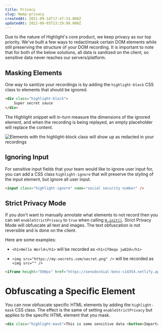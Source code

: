 ```yaml
---
title: Privacy
slug: Nwmp-privacy
createdAt: 2021-09-14T17:47:33.000Z
updatedAt: 2022-08-03T23:29:08.000Z
---
```


Due to the nature of Highlight's core product, we keep privacy as our top priority. We've built a few ways to redact/mask certain DOM elements while still preserving the structure of your DOM recording. It is important to note that for both of the below solutions, all data is sanitized on the client, so sensitive data never reaches our servers/platform.

## Masking Elements

One way to sanitize your recordings is by adding the `highlight-block` CSS class to elements that should be ignored.

```html
<div class="highlight-block">
    Super secret sauce
</div>
```

The Highlight snippet will in-turn measure the dimensions of the ignored element, and when the recording is being replayed, an empty placeholder will replace the content.

![Elements with the highlight-block class will show up as redacted in your recordings](https://archbee-image-uploads.s3.amazonaws.com/XPwQFz8tul7ogqGkmtA0y/s3OAcyrUrqMsWXwDqT9Zj_aff29bb-kapture2021-03-25at140125.gif)

## Ignoring Input

For sensitive input fields that your team would like to ignore user input for, you can add a CSS class `highlight-ignore` that will preserve the styling of the input element, but ignore all user input.

```html
<input class="highlight-ignore" name="social security number" />
```

## Strict Privacy Mode

If you don't want to manually annotate what elements to not record then you can set `enableStrictPrivacy` to `true` when calling [`H.init()`](docId\:yo4FQx3odAtsQsbZOuG_m). Strict Privacy Mode will obfuscate all text and images. The text obfuscation is not reversible and is done on the client.

Here are some examples:

*   `<h1>Hello World</h1>` will be recorded as `<h1>1f0eqo jw02d</h1>`

*   `<img src="https://my-secrets.com/secret.png" />` will be recorded as `<img src="" />`

```html
<iframe height="500px" href="https://xenodochial-benz-c14354.netlify.app/" width="100%" border="none" src="https://xenodochial-benz-c14354.netlify.app/" style="border:none"><a href="https://xenodochial-benz-c14354.netlify.app/" target="" title="xenodochial-benz-c14354.netlify.app">null</a></iframe>
```

# Obfuscating a Specific Element

You can now obfuscate specific HTML elements by adding the `highlight-mask` CSS class. The effect is the same of setting `enableStrictPrivacy` but applies to the specific HTML element that you mask.

```html
<div class="highlight-mask">This is some sensitive data <button>Important Button</button></div>
```

